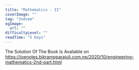 ```yaml
---
title: "Mathematics - II"
coverImage: ""
tag: "2ndsem"
ogImage:
  url: ""
difficultyLevel: ""
readTime: "5 Days"
---
```


<!-- @format -->

The Solution Of The Book Is Avaliable on https://ioenotes.bikrampparajuli.com.np/2020/10/engineering-mathematics-2nd-part.html
